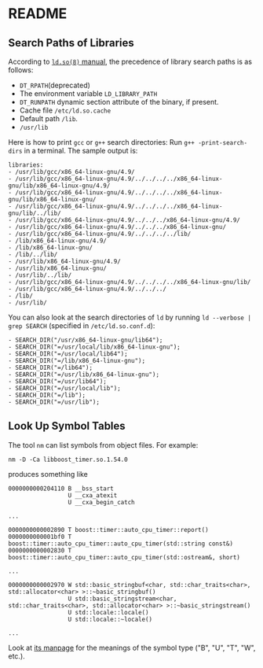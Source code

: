 # README

## Search Paths of Libraries

According to [`ld.so(8)` manual](http://man7.org/linux/man-pages/man8/ld.so.8.html), the precedence of library search paths is as follows:

- `DT_RPATH`(deprecated)
- The environment variable `LD_LIBRARY_PATH`
- `DT_RUNPATH` dynamic section attribute of the binary, if present.
- Cache file `/etc/ld.so.cache`
- Default path `/lib`.
- `/usr/lib`

Here is how to print `gcc` or `g++` search directories: Run `g++ -print-search-dirs` in a terminal. The sample output is:

```text
libraries:
- /usr/lib/gcc/x86_64-linux-gnu/4.9/
- /usr/lib/gcc/x86_64-linux-gnu/4.9/../../../../x86_64-linux-gnu/lib/x86_64-linux-gnu/4.9/
- /usr/lib/gcc/x86_64-linux-gnu/4.9/../../../../x86_64-linux-gnu/lib/x86_64-linux-gnu/
- /usr/lib/gcc/x86_64-linux-gnu/4.9/../../../../x86_64-linux-gnu/lib/../lib/
- /usr/lib/gcc/x86_64-linux-gnu/4.9/../../../x86_64-linux-gnu/4.9/
- /usr/lib/gcc/x86_64-linux-gnu/4.9/../../../x86_64-linux-gnu/
- /usr/lib/gcc/x86_64-linux-gnu/4.9/../../../../lib/
- /lib/x86_64-linux-gnu/4.9/
- /lib/x86_64-linux-gnu/
- /lib/../lib/
- /usr/lib/x86_64-linux-gnu/4.9/
- /usr/lib/x86_64-linux-gnu/
- /usr/lib/../lib/
- /usr/lib/gcc/x86_64-linux-gnu/4.9/../../../../x86_64-linux-gnu/lib/
- /usr/lib/gcc/x86_64-linux-gnu/4.9/../../../
- /lib/
- /usr/lib/
```

You can also look at the search directories of `ld` by running `ld --verbose | grep SEARCH` (specified in `/etc/ld.so.conf.d`):

```text
- SEARCH_DIR("/usr/x86_64-linux-gnu/lib64");
- SEARCH_DIR("=/usr/local/lib/x86_64-linux-gnu");
- SEARCH_DIR("=/usr/local/lib64");
- SEARCH_DIR("=/lib/x86_64-linux-gnu");
- SEARCH_DIR("=/lib64");
- SEARCH_DIR("=/usr/lib/x86_64-linux-gnu");
- SEARCH_DIR("=/usr/lib64");
- SEARCH_DIR("=/usr/local/lib");
- SEARCH_DIR("=/lib");
- SEARCH_DIR("=/usr/lib");
```

## Look Up Symbol Tables

The tool `nm` can list symbols from object files. For example:

`nm -D -Ca libboost_timer.so.1.54.0`

produces something like

```text
0000000000204110 B __bss_start
                 U __cxa_atexit
                 U __cxa_begin_catch

...

0000000000002890 T boost::timer::auto_cpu_timer::report()
0000000000001bf0 T boost::timer::auto_cpu_timer::auto_cpu_timer(std::string const&)
0000000000002830 T boost::timer::auto_cpu_timer::auto_cpu_timer(std::ostream&, short)

...

0000000000002970 W std::basic_stringbuf<char, std::char_traits<char>, std::allocator<char> >::~basic_stringbuf()
                 U std::basic_stringstream<char, std::char_traits<char>, std::allocator<char> >::~basic_stringstream()
                 U std::locale::locale()
                 U std::locale::~locale()

...
```

Look at [its manpage](http://manpages.ubuntu.com/manpages/xenial/man1/avr-nm.1.html) for the meanings of the symbol type ("B", "U", "T", "W", etc.).
